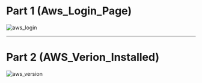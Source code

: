 # Part 1 (Aws_Login_Page)

![aws_login](https://github.com/illinoistech-itm/pjain24/blob/master/Cloud%20Computing/Assignment%203/aws_login.JPG "aws_login")


***
# Part 2 (AWS_Verion_Installed)

![aws_version](https://github.com/illinoistech-itm/pjain24/blob/master/Cloud%20Computing/Assignment%203/aws_version.JPG "aws_version")


